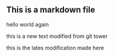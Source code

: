 ## This is a markdown file


hello world again

this is a new text modified from git tower

this is the lates modification made here

